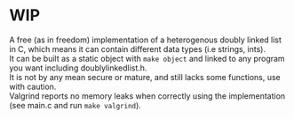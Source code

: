 # WIP

A free (as in freedom) implementation of a 
heterogenous doubly linked list in C, which means it can contain different data types (i.e strings, ints).  
It can be built as a static object with `make object` and linked to any program you want including doublylinkedlist.h.  
It is not by any mean secure or mature, and still lacks some functions, use with caution.  
Valgrind reports no memory leaks when correctly using the implementation (see main.c and run `make valgrind`).  
